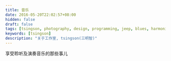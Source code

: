 ```yaml
---
title: 音乐
date: 2016-05-20T22:02:57+08:00
hidden: false
draft: false
tags: [tsingson, photography, design, programming, jeep, blues, harmonica]
keywords: [tsingson]
description: "关于工作室, tsingson(三明智)"
---
```


享受聆听及演奏音乐的那些事儿
